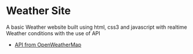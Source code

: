 
# Weather Site

A basic Weather website built using html, css3 and javascript with realtime Weather conditions with the use of API




 - [API from OpenWeatherMap](https://openweathermap.org/)
 

